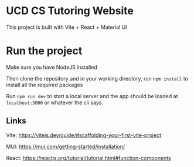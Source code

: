 # UCD CS Tutoring Website

This project is built with Vite + React + Material UI

# Run the project

Make sure you have NodeJS installed

Then clone the repository and in your working directory, run `npm install` to install all the required packages

Run `npm run dev` to start a local server and the app should be loaded at `localhost:3000` or whatever the cli says.

## Links
Vite: https://vitejs.dev/guide/#scaffolding-your-first-vite-project

MUI: https://mui.com/getting-started/installation/

React: https://reactjs.org/tutorial/tutorial.html#function-components


